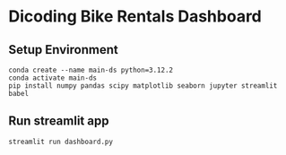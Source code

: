 # Dicoding Bike Rentals Dashboard
## Setup Environment
```
conda create --name main-ds python=3.12.2
conda activate main-ds
pip install numpy pandas scipy matplotlib seaborn jupyter streamlit babel
```

## Run streamlit app
```streamlit run dashboard.py```
